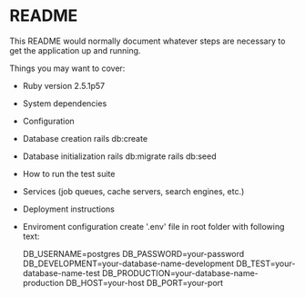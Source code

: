 # README

This README would normally document whatever steps are necessary to get the
application up and running.

Things you may want to cover:

* Ruby version
  2.5.1p57

* System dependencies

* Configuration

* Database creation
  rails db:create

* Database initialization
  rails db:migrate
  rails db:seed

* How to run the test suite

* Services (job queues, cache servers, search engines, etc.)

* Deployment instructions

* Enviroment configuration
  create '.env' file in root folder with following text:

  DB_USERNAME=postgres
  DB_PASSWORD=your-password
  DB_DEVELOPMENT=your-database-name-development
  DB_TEST=your-database-name-test
  DB_PRODUCTION=your-database-name-production
  DB_HOST=your-host
  DB_PORT=your-port
